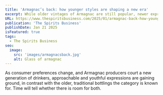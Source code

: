 ```yaml
---
title: 'Armagnac’s back: how younger styles are shaping a new era'
excerpt: While older vintages of Armagnac are still popular, newer expressions are becoming a hit with bartenders around the world, and subsequently with younger consumers.
URL: https://www.thespiritsbusiness.com/2025/01/armagnac-back-how-younger-styles-are-shaping-a-new-era/
publication: 'The Spirits Business'
publishDate: Jan 21 2025
isFeatured: true
tags: 
  - The Spirits Business
seo:
  image:
    src: 'images/armagnacsback.jpg'
    alt: Glass of armagnac
---
```

As consumer preferences change, and Armagnac producers court a new generation of drinkers, approachable and youthful expressions are gaining ground, in contrast with the older, traditional bottlings the category is known for. Time will tell whether there is room for both.